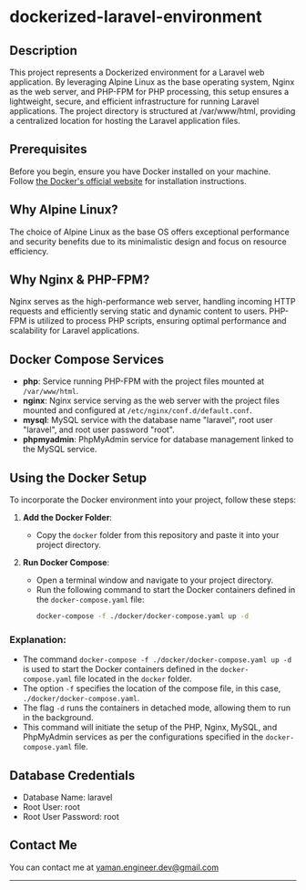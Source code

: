 # dockerized-laravel-environment

## Description
This project represents a Dockerized environment for a Laravel web application. By leveraging Alpine Linux as the base operating system, Nginx as the web server, and PHP-FPM for PHP processing, this setup ensures a lightweight, secure, and efficient infrastructure for running Laravel applications. The project directory is structured at /var/www/html, providing a centralized location for hosting the Laravel application files.

## Prerequisites
Before you begin, ensure you have Docker installed on your machine. Follow [the Docker's official website](https://docs.docker.com/get-docker/) for installation instructions.

## Why Alpine Linux?
The choice of Alpine Linux as the base OS offers exceptional performance and security benefits due to its minimalistic design and focus on resource efficiency.

## Why Nginx & PHP-FPM?
Nginx serves as the high-performance web server, handling incoming HTTP requests and efficiently serving static and dynamic content to users. 
PHP-FPM is utilized to process PHP scripts, ensuring optimal performance and scalability for Laravel applications.

## Docker Compose Services
- **php**: Service running PHP-FPM with the project files mounted at `/var/www/html`.
- **nginx**: Nginx service serving as the web server with the project files mounted and configured at `/etc/nginx/conf.d/default.conf`.
- **mysql**: MySQL service with the database name "laravel", root user "laravel", and root user password "root".
- **phpmyadmin**: PhpMyAdmin service for database management linked to the MySQL service.

## Using the Docker Setup
To incorporate the Docker environment into your project, follow these steps:

1. **Add the Docker Folder**:
   - Copy the `docker` folder from this repository and paste it into your project directory.
    
2. **Run Docker Compose**:
   - Open a terminal window and navigate to your project directory.
   - Run the following command to start the Docker containers defined in the `docker-compose.yaml` file:
     ```bash
     docker-compose -f ./docker/docker-compose.yaml up -d
     ```
     
### Explanation:
- The command `docker-compose -f ./docker/docker-compose.yaml up -d` is used to start the Docker containers defined in the `docker-compose.yaml` file located in the `docker` folder.
- The option `-f` specifies the location of the compose file, in this case, `./docker/docker-compose.yaml`.
- The flag `-d` runs the containers in detached mode, allowing them to run in the background.
- This command will initiate the setup of the PHP, Nginx, MySQL, and PhpMyAdmin services as per the configurations specified in the `docker-compose.yaml` file.

## Database Credentials
- Database Name: laravel
- Root User: root
- Root User Password: root

## Contact Me
You can contact me at [yaman.engineer.dev@gmail.com](mailto:yaman.engineer.dev@gmail.com)

---
